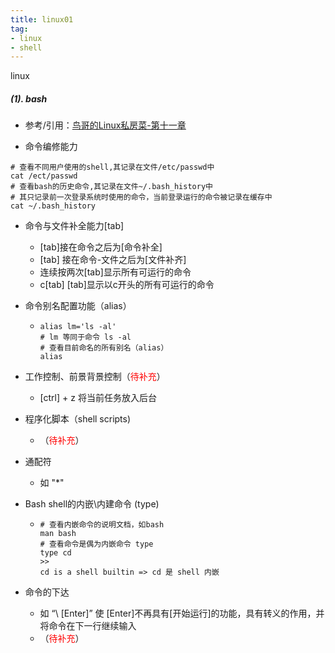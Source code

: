 ```yaml
---
title: linux01
tag: 
- linux 
- shell
---
```




linux

##### (1). bash

+ 参考/引用：[鸟哥的Linux私房菜-第十一章](http://cn.linux.vbird.org/linux_basic/0320bash_1.php)

+ 命令编修能力

```shell
# 查看不同用户使用的shell,其记录在文件/etc/passwd中
cat /ect/passwd
# 查看bash的历史命令,其记录在文件~/.bash_history中
# 其只记录前一次登录系统时使用的命令，当前登录运行的命令被记录在缓存中
cat ~/.bash_history
```

+ 命令与文件补全能力[tab]

  + [tab]接在命令之后为[命令补全]
  + [tab] 接在命令-文件之后为[文件补齐]
  + 连续按两次[tab]显示所有可运行的命令
  + c[tab] [tab]显示以c开头的所有可运行的命令

+ 命令别名配置功能（alias）

  + ```shell
    alias lm='ls -al'
    # lm 等同于命令 ls -al
    # 查看目前命名的所有别名（alias） 
    alias
    ```

+ 工作控制、前景背景控制（<font color=red>待补充</font>）

  + [ctrl] + z 将当前任务放入后台

+ 程序化脚本（shell scripts)

  + （<font color=red>待补充</font>）

+ 通配符

  + 如 "*" 

+ Bash shell的内嵌\内建命令 (type)

  + ```shell
    # 查看内嵌命令的说明文档，如bash
    man bash
    # 查看命令是偶为内嵌命令 type
    type cd
    >>
    cd is a shell builtin => cd 是 shell 内嵌
    ```

+ 命令的下达

  + 如 “\ [Enter]” 使 [Enter]不再具有[开始运行]的功能，具有转义的作用，并将命令在下一行继续输入
  + （<font color=red>待补充</font>）


